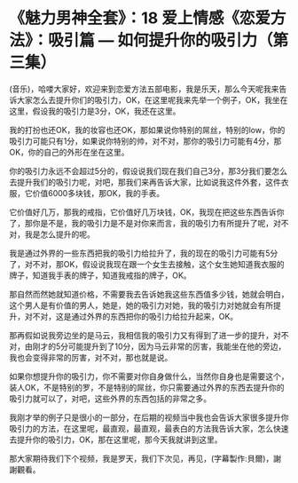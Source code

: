 # 《魅力男神全套》：18 爱上情感《恋爱方法》：吸引篇 — 如何提升你的吸引力（第三集）

(音乐)，哈喽大家好，欢迎来到恋爱方法五部电影，我是乐天，那么今天呢我来告诉大家怎么去提升你们的吸引力，OK，在这里呢我来先举一个例子，OK，我坐在这里，假设我的吸引力是3分，OK，我还在这里。

我的打扮也还OK，我的妆容也还OK，那如果说你特别的屌丝，特别的low，你的吸引力可能只有1分，如果说你特别的帅，对不对，那你的吸引力可能有4分，那OK，你的自己的外形在坐在这里。

你的吸引力永远不会超过5分的，假设说我们现在我们自己3分，那3分我们要怎么去提升我们的吸引力呢，对吧，那我们来再告诉大家，比如说我这件外套，这件衣服，它价值6000多块钱，那OK，我的手表。

它价值好几万，那我的戒指，它价值好几万块钱，OK，我现在把这些东西告诉你了，那你是不是，我的吸引力是不是对你来而言，我的吸引力有所提升了呢，对不对，我是怎么提升的呢。

我是通过外界的一些东西把我的吸引力给拉升了，我的现在的吸引力可能有5分了，对不对，那OK，假设说我现在跟一个女生去接触，这个女生她知道我衣服的牌子，知道我手表的牌子，知道我戒指的牌子，OK。

那自然而然她就知道价格，不需要我去告诉她我这些东西值多少钱，她就会明白，这个男人是有价值的男人，她是，她的吸引力对她，我的吸引力对她就会有所提升，对不对，这是通过外界的东西把你的吸引力给拉升起来，OK。

那再假如说我旁边坐的是马云，我相信我的吸引力又有得到了进一步的提升，对不对，由刚才的5分可能提升到了10分，因为马云非常的厉害，我能坐在他的旁边，我也会变得非常的厉害，对不对，那也就是说。

如果你想提升你的吸引力，你不需要对你自身做什么，当然你自身也是需要这个，装人OK，不是特别的罗，不是特别的屌丝，你只需要通过外界的东西去提升你的吸引力就可以了，对吧，这些外界的东西包括的非常之多。

我刚才举的例子只是很小的一部分，在后期的视频当中我也会告诉大家很多提升你吸引力的方法，在这里呢，最直观，最直观，最表白的方法我告诉大家，怎么快速去提升你的吸引力，OK，那在这里呢，那今天我就讲到这里。

那大家期待我们下个视频，我是罗天，我们下次见，再见，(字幕製作:貝爾)，謝謝觀看。